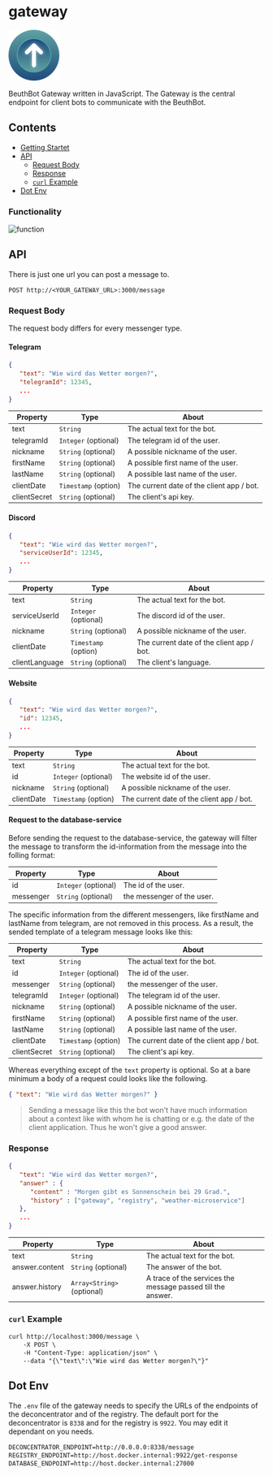 # gateway

![Icon](.documentation/Icon100.png "Icon")

BeuthBot Gateway written in JavaScript. The Gateway is the central endpoint for client bots to communicate with the BeuthBot.

## Contents

* [Getting Startet](#Getting-Startet)
* [API](#API)
  * [Request Body](#Request-Body)
  * [Response](#Response)
  * [`curl` Example](#curl-Example)
* [Dot Env](#Dot-Env)



### Functionality

![function](http://www.plantuml.com/plantuml/proxy?cache=no&src=https://raw.githubusercontent.com/beuthbot/gateway/master/.documentation/uml/function.txt)




## API

There is just one url you can post a message to.
```http
POST http://<YOUR_GATEWAY_URL>:3000/message
```



### Request Body

The request body differs for every messenger type.

#### Telegram
```json
{
   "text": "Wie wird das Wetter morgen?",
   "telegramId": 12345,
   ...
}
```
| Property     | Type                 | About                                     |
| ------------ | -------------------- | ----------------------------------------- |
| text         | `String`             | The actual text for the bot.              |
| telegramId   | `Integer` (optional) | The telegram id of the user.              |
| nickname     | `String` (optional)  | A possible nickname of the user.          |
| firstName    | `String` (optional)  | A possible first name of the user.        |
| lastName     | `String` (optional)  | A possible last name of the user.         |
| clientDate   | `Timestamp` (option) | The current date of the client app / bot. |
| clientSecret | `String` (optional)  | The client's api key.                     |

#### Discord
```json
{
   "text": "Wie wird das Wetter morgen?",
   "serviceUserId": 12345,
   ...
}
```
| Property      | Type                 | About                                     |
| ------------  | -------------------- | ----------------------------------------- |
| text          | `String`             | The actual text for the bot.              |
| serviceUserId | `Integer` (optional) | The discord id of the user.              |
| nickname      | `String` (optional)  | A possible nickname of the user.          |
| clientDate    | `Timestamp` (option) | The current date of the client app / bot. |
| clientLanguage| `String` (optional)  | The client's language.                     |

#### Website
```json
{
   "text": "Wie wird das Wetter morgen?",
   "id": 12345,
   ...
}
```
| Property      | Type                 | About                                     |
| ------------  | -------------------- | ----------------------------------------- |
| text          | `String`             | The actual text for the bot.              |
| id            | `Integer` (optional) | The website id of the user.               |
| nickname      | `String` (optional)  | A possible nickname of the user.          |
| clientDate    | `Timestamp` (option) | The current date of the client app / bot. |

#### Request to the database-service

Before sending the request to the database-service, the gateway will filter the message to transform the id-information from the message into the folling format:

| Property     | Type                 | About                                     |
| ------------ | -------------------- | ----------------------------------------- |
| id           | `Integer` (optional) | The id of the user.                       |
| messenger    | `String` (optional)  | the messenger of the user.                |

The specific information from the different messengers, like firstName and lastName from telegram, are not removed in this process.
As a result, the sended template of a telegram message looks like this:

| Property     | Type                 | About                                     |
| ------------ | -------------------- | ----------------------------------------- |
| text         | `String`             | The actual text for the bot.              |
| id           | `Integer` (optional) | The id of the user.                       |
| messenger    | `String` (optional)  | the messenger of the user.                |
| telegramId   | `Integer` (optional) | The telegram id of the user.              |
| nickname     | `String` (optional)  | A possible nickname of the user.          |
| firstName    | `String` (optional)  | A possible first name of the user.        |
| lastName     | `String` (optional)  | A possible last name of the user.         |
| clientDate   | `Timestamp` (option) | The current date of the client app / bot. |
| clientSecret | `String` (optional)  | The client's api key.                     |





Whereas everything except of the `text` property is optional. So at a bare minimum a body of a request could looks like the following.

```json
{ "text": "Wie wird das Wetter morgen?" }
```
> Sending a message like this the bot won't have much information about a context like with whom he is chatting or e.g. the date of the client application. Thus he won't give a good answer.



### Response

```json
{
   "text": "Wie wird das Wetter morgen?",
   "answer" : {
      "content" : "Morgen gibt es Sonnenschein bei 29 Grad.",
      "history" : ["gateway", "registry", "weather-microservice"]
   },
   ...
}
```

| Property       | Type                | About                                                        |
| -------------- | ------------------- | ------------------------------------------------------------ |
| text           | `String`            | The actual text for the bot.                                 |
| answer.content | `String` (optional) | The answer of the bot.                                       |
| answer.history | `Array<String>` (optional) | A trace of the services the message passed till the <br>answer. |



### `curl` Example



```shell
curl http://localhost:3000/message \
    -X POST \
    -H "Content-Type: application/json" \
    --data "{\"text\":\"Wie wird das Wetter morgen?\"}"
```



## Dot Env

The `.env` file of the gateway needs to specify the URLs of the endpoints of the deconcentrator and of the registry. The default port for the deconcentrator is `8338` and for the registry is `9922`. You may edit it dependant on you needs.

```dotenv
DECONCENTRATOR_ENDPOINT=http://0.0.0.0:8338/message
REGISTRY_ENDPOINT=http://host.docker.internal:9922/get-response
DATABASE_ENDPOINT=http://host.docker.internal:27000
```
